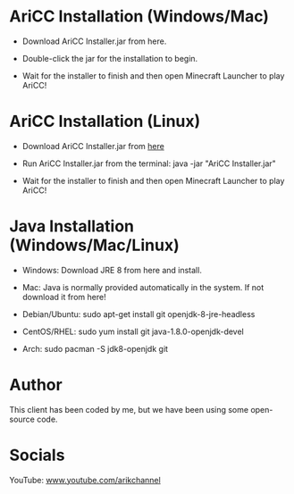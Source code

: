 # AriCC Installation (Windows/Mac)
- Download AriCC Installer.jar from here.

- Double-click the jar for the installation to begin.

- Wait for the installer to finish and then open Minecraft Launcher to play AriCC!

# AriCC Installation (Linux)
 - Download AriCC Installer.jar from [here](https://github.com/ArikSquad/AriCC/releases)

- Run AriCC Installer.jar from the terminal: java -jar "AriCC Installer.jar"

- Wait for the installer to finish and then open Minecraft Launcher to play AriCC!

# Java Installation (Windows/Mac/Linux)
 * Windows: Download JRE 8 from here and install.

 * Mac: Java is normally provided automatically in the system. If not download it from here!

 * Debian/Ubuntu: sudo apt-get install git openjdk-8-jre-headless

 * CentOS/RHEL: sudo yum install git java-1.8.0-openjdk-devel

 * Arch: sudo pacman -S jdk8-openjdk git



# Author
This client has been coded by me, but we have been using some open-source code.

# Socials
YouTube: www.youtube.com/arikchannel
